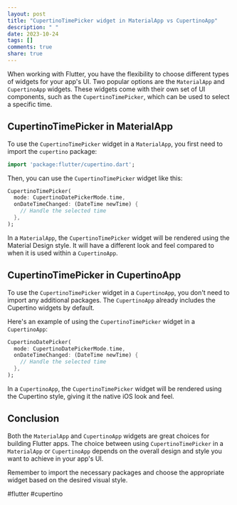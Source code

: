 ```yaml
---
layout: post
title: "CupertinoTimePicker widget in MaterialApp vs CupertinoApp"
description: " "
date: 2023-10-24
tags: []
comments: true
share: true
---
```


When working with Flutter, you have the flexibility to choose different types of widgets for your app's UI. Two popular options are the `MaterialApp` and `CupertinoApp` widgets. These widgets come with their own set of UI components, such as the `CupertinoTimePicker`, which can be used to select a specific time.

## CupertinoTimePicker in MaterialApp

To use the `CupertinoTimePicker` widget in a `MaterialApp`, you first need to import the `cupertino` package:

```dart
import 'package:flutter/cupertino.dart';
```

Then, you can use the `CupertinoTimePicker` widget like this:

```dart
CupertinoTimePicker(
  mode: CupertinoDatePickerMode.time,
  onDateTimeChanged: (DateTime newTime) {
    // Handle the selected time
  },
);
```

In a `MaterialApp`, the `CupertinoTimePicker` widget will be rendered using the Material Design style. It will have a different look and feel compared to when it is used within a `CupertinoApp`.

## CupertinoTimePicker in CupertinoApp

To use the `CupertinoTimePicker` widget in a `CupertinoApp`, you don't need to import any additional packages. The `CupertinoApp` already includes the Cupertino widgets by default.

Here's an example of using the `CupertinoTimePicker` widget in a `CupertinoApp`:

```dart
CupertinoDatePicker(
  mode: CupertinoDatePickerMode.time,
  onDateTimeChanged: (DateTime newTime) {
    // Handle the selected time
  },
);
```

In a `CupertinoApp`, the `CupertinoTimePicker` widget will be rendered using the Cupertino style, giving it the native iOS look and feel.

## Conclusion

Both the `MaterialApp` and `CupertinoApp` widgets are great choices for building Flutter apps. The choice between using `CupertinoTimePicker` in a `MaterialApp` or `CupertinoApp` depends on the overall design and style you want to achieve in your app's UI.

Remember to import the necessary packages and choose the appropriate widget based on the desired visual style.

#flutter #cupertino